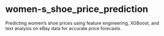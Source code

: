 # women-s_shoe_price_prediction
Predicting women’s shoe prices using feature engineering, XGBoost, and text analysis on eBay data for accurate price forecasts.
